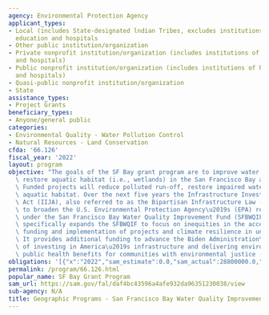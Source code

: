 ```yaml
---
agency: Environmental Protection Agency
applicant_types:
- Local (includes State-designated lndian Tribes, excludes institutions of higher
  education and hospitals
- Other public institution/organization
- Private nonprofit institution/organization (includes institutions of higher education
  and hospitals)
- Public nonprofit institution/organization (includes institutions of higher education
  and hospitals)
- Quasi-public nonprofit institution/organization
- State
assistance_types:
- Project Grants
beneficiary_types:
- Anyone/general public
categories:
- Environmental Quality - Water Pollution Control
- Natural Resources - Land Conservation
cfda: '66.126'
fiscal_year: '2022'
layout: program
objective: "The goals of the SF Bay grant program are to improve water quality and\
  \ restore aquatic habitat (i.e., wetlands) in the San Francisco Bay and its watersheds.\
  \ Funded projects will reduce polluted run-off, restore impaired waters and enhance\
  \ aquatic habitat. Over the next five years the Infrastructure Investment and Jobs\
  \ Act (IIJA), also referred to as the Bipartisan Infrastructure Law (BIL), aims\
  \ to broaden the U.S. Environmental Protection Agency\u2019s (EPA) reach and focus\
  \ under the San Francisco Bay Water Quality Improvement Fund (SFBWQIF). The BIL\
  \ specifically expands the SFBWQIF to focus on inequities in the access to Federal\
  \ funding and implementation of projects and climate resilience in underserved communities.\
  \ It provides additional funding to advance the Biden Administration\u2019s goal\
  \ of investing in America\u2019s infrastructure and delivering environmental and\
  \ public health benefits for communities with environmental justice (EJ) concerns."
obligations: '[{"x":"2022","sam_estimate":0.0,"sam_actual":28800000.0,"usa_spending_actual":1540000.0},{"x":"2023","sam_estimate":10200000.0,"sam_actual":0.0,"usa_spending_actual":49494024.0},{"x":"2024","sam_estimate":10200000.0,"sam_actual":0.0,"usa_spending_actual":0.0}]'
permalink: /program/66.126.html
popular_name: SF Bay Grant Program
sam_url: https://sam.gov/fal/daf4bc43596a4afe932da96351230038/view
sub-agency: N/A
title: Geographic Programs - San Francisco Bay Water Quality Improvement Fund
---
```

